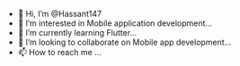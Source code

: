- 👋 Hi, I’m @Hassant147
- 👀 I’m interested in Mobile application development...
- 🌱 I’m currently learning Flutter...
- 💞️ I’m looking to collaborate on Mobile app development...
- 📫 How to reach me ...

<!---
Hassant147/Hassant147 is a ✨ special ✨ repository because its `README.md` (this file) appears on your GitHub profile.
You can click the Preview link to take a look at your changes.
--->
